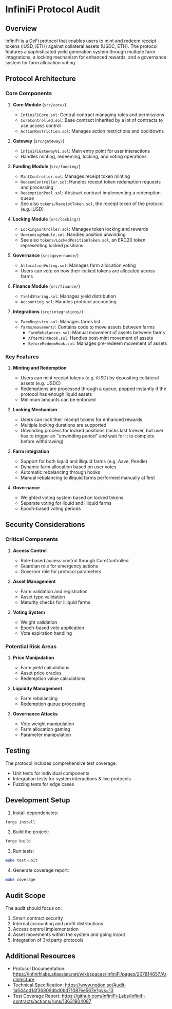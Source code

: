 # InfiniFi Protocol Audit

## Overview

InfiniFi is a DeFi protocol that enables users to mint and redeem receipt tokens (iUSD, iETH) against collateral assets (USDC, ETH). The protocol features a sophisticated yield generation system through multiple farm integrations, a locking mechanism for enhanced rewards, and a governance system for farm allocation voting.

## Protocol Architecture

### Core Components

1. **Core Module** (`src/core/`)
   - `InfiniFiCore.sol`: Central contract managing roles and permissions
   - `CoreControlled.sol`: Base contract inherited by a lot of contracts to use access control
   - `ActionRestriction.sol`: Manages action restrictions and cooldowns

2. **Gateway** (`src/gateway/`)
   - `InfiniFiGatewayV1.sol`: Main entry point for user interactions
   - Handles minting, redeeming, locking, and voting operations

3. **Funding Module** (`src/funding/`)
   - `MintController.sol`: Manages receipt token minting
   - `RedeemController.sol`: Handles receipt token redemption requests and processing
   - `RedemptionPool.sol`: Abstract contract implementing a redemption queue
   - See also `tokens/ReceiptToken.sol`, the receipt token of the protocol (e.g. iUSD)

4. **Locking Module** (`src/locking/`)
   - `LockingController.sol`: Manages token locking and rewards
   - `UnwindingModule.sol`: Handles position unwinding
   - See also `tokens/LockedPositionToken.sol`, an ERC20 token representing locked positions

5. **Governance** (`src/governance/`)
   - `AllocationVoting.sol`: Manages farm allocation voting
   - Users can vote on how their locked tokens are allocated across farms

6. **Finance Module** (`src/finance/`)
   - `YieldSharing.sol`: Manages yield distribution
   - `Accounting.sol`: Handles protocol accounting

7. **Integrations** (`src/integrations/`)
   - `FarmRegistry.sol`: Manages farms list
   - `farms/movement/`: Contains code to move assets between farms
     - `FarmRebalancer.sol`: Manual movement of assets between farms
     - `AfterMintHook.sol`: Handles post-mint movement of assets
     - `BeforeRedeemHook.sol`: Manages pre-redeem movement of assets

### Key Features

1. **Minting and Redemption**
   - Users can mint receipt tokens (e.g. iUSD) by depositing collateral assets (e.g. USDC)
   - Redemptions are processed through a queue, popped instantly if the protocol has enough liquid assets
   - Minimum amounts can be enforced

2. **Locking Mechanism**
   - Users can lock their receipt tokens for enhanced rewards
   - Multiple locking durations are supported
   - Unwinding process for locked positions (locks last forever, but user has to trigger an "unwinding period" and wait for it to complete before withdrawing)

3. **Farm Integration**
   - Support for both liquid and illiquid farms (e.g. Aave, Pendle)
   - Dynamic farm allocation based on user votes
   - Automatic rebalancing through hooks
   - Manual rebalancing to illiquid farms performed manually at first

4. **Governance**
   - Weighted voting system based on locked tokens
   - Separate voting for liquid and illiquid farms
   - Epoch-based voting periods

## Security Considerations

### Critical Components

1. **Access Control**
   - Role-based access control through CoreControlled
   - Guardian role for emergency actions
   - Governor role for protocol parameters

2. **Asset Management**
   - Farm validation and registration
   - Asset type validation
   - Maturity checks for illiquid farms

3. **Voting System**
   - Weight validation
   - Epoch-based vote application
   - Vote expiration handling

### Potential Risk Areas

1. **Price Manipulation**
   - Farm yield calculations
   - Asset price oracles
   - Redemption value calculations

2. **Liquidity Management**
   - Farm rebalancing
   - Redemption queue processing

3. **Governance Attacks**
   - Vote weight manipulation
   - Farm allocation gaming
   - Parameter manipulation

## Testing

The protocol includes comprehensive test coverage:
- Unit tests for individual components
- Integration tests for system interactions & live protocols
- Fuzzing tests for edge cases

## Development Setup

1. Install dependencies:
```bash
forge install
```

2. Build the project:
```bash
forge build
```

3. Run tests:
```bash
make test-unit
```

4. Generate coverage report:
```bash
make coverage
```

## Audit Scope

The audit should focus on:
1. Smart contract security
2. Internal accounting and profit distributions
3. Access control implementation
4. Asset movements within the system and going in/out
5. Integration of 3rd party protocols

## Additional Resources

- Protocol Documentation: https://infinifilabs.atlassian.net/wiki/spaces/InfiniFi/pages/207814657/Architecture
- Technical Specification: https://www.notion.so/Audit-1a544c414f36809dbd0bd71087ee567e?pvs=13
- Test Coverage Report: https://github.com/InfiniFi-Labs/infinifi-contracts/actions/runs/13631904087

